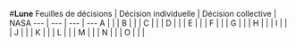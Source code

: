 #**Lune**
Feuilles de décisions | Décision individuelle | Décision collective | NASA
--- | --- | --- | ---
A |  |  |
B |  |  | 
C |  |  | 
D |  |  | 
E |  |  | 
F |  |  | 
G |  |  | 
H |  |  | 
I |  |  | 
J |  |  | 
K |  |  | 
L |  |  | 
M |  |  | 
N |  |  | 
O |  |  | 

